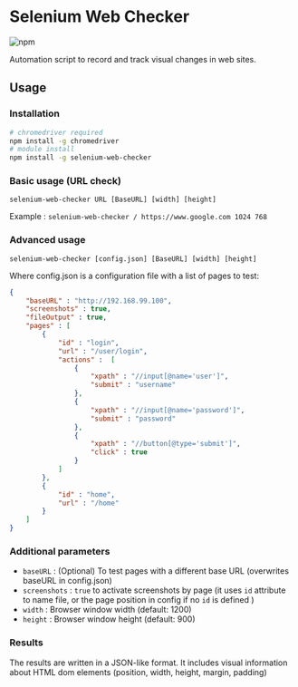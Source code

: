 # Selenium Web Checker

![npm](https://img.shields.io/npm/v/selenium-web-checker)


Automation script to record and track visual changes in web sites.

## Usage

### Installation

```bash
# chromedriver required
npm install -g chromedriver
# module install
npm install -g selenium-web-checker
```


### Basic usage (URL check)

`selenium-web-checker URL [BaseURL] [width] [height]`

Example : `selenium-web-checker / https://www.google.com 1024 768`

### Advanced usage

`selenium-web-checker [config.json] [BaseURL] [width] [height]`

Where config.json is a configuration file with a list of pages to test:

```json
{
    "baseURL" : "http://192.168.99.100",
    "screenshots" : true,
    "fileOutput" : true,
    "pages" : [
        { 
            "id" : "login",
            "url" : "/user/login", 
            "actions" :  [
                {
                    "xpath" : "//input[@name='user']",
                    "submit" : "username"
                },
                {
                    "xpath" : "//input[@name='password']",
                    "submit" : "password"
                },
                {
                    "xpath" : "//button[@type='submit']",
                    "click" : true
                }
            ]
        },
        {
            "id" : "home",
            "url" : "/home"
        }
    ]
}
```

### Additional parameters

* `baseURL` : (Optional) To test pages with a different base URL (overwrites baseURL in config.json)
* `screenshots` : `true` to activate screenshots by page (it uses `id` attribute to name file, or the page position in config if no `id` is defined )
* `width`  : Browser window width (default: 1200)
* `height` : Browser window height (default: 900)

### Results

The results are written in a JSON-like format. It includes visual information about HTML dom elements (position, width, height, margin, padding)

